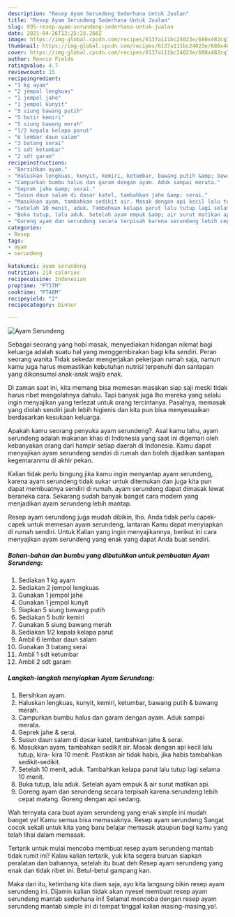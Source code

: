 ```yaml
---
description: "Resep Ayam Serundeng Sederhana Untuk Jualan"
title: "Resep Ayam Serundeng Sederhana Untuk Jualan"
slug: 995-resep-ayam-serundeng-sederhana-untuk-jualan
date: 2021-04-26T12:25:23.266Z
image: https://img-global.cpcdn.com/recipes/6137a111bc24023e/680x482cq70/ayam-serundeng-foto-resep-utama.jpg
thumbnail: https://img-global.cpcdn.com/recipes/6137a111bc24023e/680x482cq70/ayam-serundeng-foto-resep-utama.jpg
cover: https://img-global.cpcdn.com/recipes/6137a111bc24023e/680x482cq70/ayam-serundeng-foto-resep-utama.jpg
author: Ronnie Fields
ratingvalue: 4.7
reviewcount: 15
recipeingredient:
- "1 kg ayam"
- "2 jempol lengkuas"
- "1 jempol jahe"
- "1 jempol kunyit"
- "5 siung bawang putih"
- "5 butir kemiri"
- "5 siung bawang merah"
- "1/2 kepala kelapa parut"
- "6 lembar daun salam"
- "3 batang serai"
- "1 sdt ketumbar"
- "2 sdt garam"
recipeinstructions:
- "Bersihkan ayam."
- "Haluskan lengkuas, kunyit, kemiri, ketumbar, bawang putih &amp; bawang merah."
- "Campurkan bumbu halus dan garam dengan ayam. Aduk sampai merata."
- "Geprek jahe &amp; serai."
- "Susun daun salam di dasar katel, tambahkan jahe &amp; serai."
- "Masukkan ayam, tambahkan sedikit air. Masak dengan api kecil lalu tutup, kira- kira 10 menit. Pastikan air tidak habis, jika habis tambahkan sedikit-sedikit."
- "Setelah 10 menit, aduk. Tambahkan kelapa parut lalu tutup lagi selama 10 menit."
- "Buka tutup, lalu aduk. Setelah ayam empuk &amp; air surut matikan api."
- "Goreng ayam dan serundeng secara terpisah karena serundeng lebih cepat matang. Goreng dengan api sedang."
categories:
- Resep
tags:
- ayam
- serundeng

katakunci: ayam serundeng 
nutrition: 214 calories
recipecuisine: Indonesian
preptime: "PT37M"
cooktime: "PT48M"
recipeyield: "2"
recipecategory: Dinner

---
```



![Ayam Serundeng](https://img-global.cpcdn.com/recipes/6137a111bc24023e/680x482cq70/ayam-serundeng-foto-resep-utama.jpg)

Sebagai seorang yang hobi masak, menyediakan hidangan nikmat bagi keluarga adalah suatu hal yang menggembirakan bagi kita sendiri. Peran seorang  wanita Tidak sekedar mengerjakan pekerjaan rumah saja, namun kamu juga harus memastikan kebutuhan nutrisi terpenuhi dan santapan yang dikonsumsi anak-anak wajib enak.

Di zaman  saat ini, kita memang bisa memesan masakan siap saji meski tidak harus ribet mengolahnya dahulu. Tapi banyak juga lho mereka yang selalu ingin menyajikan yang terlezat untuk orang tercintanya. Pasalnya, memasak yang diolah sendiri jauh lebih higienis dan kita pun bisa menyesuaikan berdasarkan kesukaan keluarga. 



Apakah kamu seorang penyuka ayam serundeng?. Asal kamu tahu, ayam serundeng adalah makanan khas di Indonesia yang saat ini digemari oleh kebanyakan orang dari hampir setiap daerah di Indonesia. Kamu dapat menyajikan ayam serundeng sendiri di rumah dan boleh dijadikan santapan kegemaranmu di akhir pekan.

Kalian tidak perlu bingung jika kamu ingin menyantap ayam serundeng, karena ayam serundeng tidak sukar untuk ditemukan dan juga kita pun dapat membuatnya sendiri di rumah. ayam serundeng dapat dimasak lewat beraneka cara. Sekarang sudah banyak banget cara modern yang menjadikan ayam serundeng lebih mantap.

Resep ayam serundeng juga mudah dibikin, lho. Anda tidak perlu capek-capek untuk memesan ayam serundeng, lantaran Kamu dapat menyiapkan di rumah sendiri. Untuk Kalian yang ingin menyajikannya, berikut ini cara menyajikan ayam serundeng yang enak yang dapat Anda buat sendiri.

<!--inarticleads1-->

##### Bahan-bahan dan bumbu yang dibutuhkan untuk pembuatan Ayam Serundeng:

1. Sediakan 1 kg ayam
1. Sediakan 2 jempol lengkuas
1. Gunakan 1 jempol jahe
1. Gunakan 1 jempol kunyit
1. Siapkan 5 siung bawang putih
1. Sediakan 5 butir kemiri
1. Gunakan 5 siung bawang merah
1. Sediakan 1/2 kepala kelapa parut
1. Ambil 6 lembar daun salam
1. Gunakan 3 batang serai
1. Ambil 1 sdt ketumbar
1. Ambil 2 sdt garam




<!--inarticleads2-->

##### Langkah-langkah menyiapkan Ayam Serundeng:

1. Bersihkan ayam.
1. Haluskan lengkuas, kunyit, kemiri, ketumbar, bawang putih &amp; bawang merah.
1. Campurkan bumbu halus dan garam dengan ayam. Aduk sampai merata.
1. Geprek jahe &amp; serai.
1. Susun daun salam di dasar katel, tambahkan jahe &amp; serai.
1. Masukkan ayam, tambahkan sedikit air. Masak dengan api kecil lalu tutup, kira- kira 10 menit. Pastikan air tidak habis, jika habis tambahkan sedikit-sedikit.
1. Setelah 10 menit, aduk. Tambahkan kelapa parut lalu tutup lagi selama 10 menit.
1. Buka tutup, lalu aduk. Setelah ayam empuk &amp; air surut matikan api.
1. Goreng ayam dan serundeng secara terpisah karena serundeng lebih cepat matang. Goreng dengan api sedang.




Wah ternyata cara buat ayam serundeng yang enak simple ini mudah banget ya! Kamu semua bisa memasaknya. Resep ayam serundeng Sangat cocok sekali untuk kita yang baru belajar memasak ataupun bagi kamu yang telah lihai dalam memasak.

Tertarik untuk mulai mencoba membuat resep ayam serundeng mantab tidak rumit ini? Kalau kalian tertarik, yuk kita segera buruan siapkan peralatan dan bahannya, setelah itu buat deh Resep ayam serundeng yang enak dan tidak ribet ini. Betul-betul gampang kan. 

Maka dari itu, ketimbang kita diam saja, ayo kita langsung bikin resep ayam serundeng ini. Dijamin kalian tiidak akan nyesel membuat resep ayam serundeng mantab sederhana ini! Selamat mencoba dengan resep ayam serundeng mantab simple ini di tempat tinggal kalian masing-masing,ya!.

